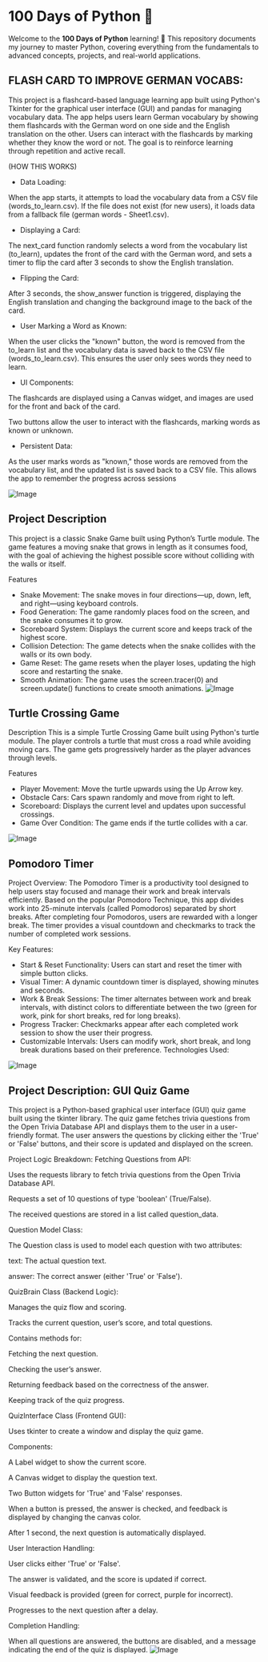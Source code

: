 # 100 Days of Python 🐍

Welcome to the **100 Days of Python** learning! 
🚀 This repository documents my journey to master Python, covering everything from the fundamentals to advanced concepts, projects, and real-world applications.


## FLASH CARD TO IMPROVE GERMAN VOCABS:
This project is a flashcard-based language learning app built using Python's Tkinter for the graphical user interface (GUI) and pandas for managing vocabulary data. The app helps users learn German vocabulary by showing them flashcards with the German word on one side and the English translation on the other. Users can interact with the flashcards by marking whether they know the word or not. The goal is to reinforce learning through repetition and active recall.


(HOW THIS WORKS)
* Data Loading:

When the app starts, it attempts to load the vocabulary data from a CSV file (words_to_learn.csv). If the file does not exist (for new users), it loads data from a fallback file (german words - Sheet1.csv).

* Displaying a Card:

The next_card function randomly selects a word from the vocabulary list (to_learn), updates the front of the card with the German word, and sets a timer to flip the card after 3 seconds to show the English translation.

* Flipping the Card:

After 3 seconds, the show_answer function is triggered, displaying the English translation and changing the background image to the back of the card.

* User Marking a Word as Known:

When the user clicks the "known" button, the word is removed from the to_learn list and the vocabulary data is saved back to the CSV file (words_to_learn.csv). This ensures the user only sees words they need to learn.

* UI Components:

The flashcards are displayed using a Canvas widget, and images are used for the front and back of the card.

Two buttons allow the user to interact with the flashcards, marking words as known or unknown.

* Persistent Data:

As the user marks words as "known," those words are removed from the vocabulary list, and the updated list is saved back to a CSV file. This allows the app to remember the progress across sessions

![Image](https://github.com/user-attachments/assets/bfcf78e8-6ebb-4c0c-ac1b-d357181e1298)



## Project Description
This project is a classic Snake Game built using Python’s Turtle module. The game features a moving snake that grows in length as it consumes food, with the goal of achieving the highest possible score without colliding with the walls or itself.

Features
* Snake Movement: The snake moves in four directions—up, down, left, and right—using keyboard controls.
* Food Generation: The game randomly places food on the screen, and the snake consumes it to grow.
* Scoreboard System: Displays the current score and keeps track of the highest score.
* Collision Detection: The game detects when the snake collides with the walls or its own body.
* Game Reset: The game resets when the player loses, updating the high score and restarting the snake.
* Smooth Animation: The game uses the screen.tracer(0) and screen.update() functions to create smooth animations.
![Image](https://github.com/user-attachments/assets/3addd781-fd45-40cf-9c82-636942827c06)
## Turtle Crossing Game
Description
This is a simple Turtle Crossing Game built using Python's turtle module. The player controls a turtle that must cross a road while avoiding moving cars. The game gets progressively harder as the player advances through levels.

Features
* Player Movement: Move the turtle upwards using the Up Arrow key.
* Obstacle Cars: Cars spawn randomly and move from right to left.
* Scoreboard: Displays the current level and updates upon successful crossings.
* Game Over Condition: The game ends if the turtle collides with a car.

![Image](https://github.com/user-attachments/assets/7c6c553f-6285-4973-ab65-79179eaa7df9)



## Pomodoro Timer
Project Overview: The Pomodoro Timer is a productivity tool designed to help users stay focused and manage their work and break intervals efficiently. Based on the popular Pomodoro Technique, this app divides work into 25-minute intervals (called Pomodoros) separated by short breaks. After completing four Pomodoros, users are rewarded with a longer break. The timer provides a visual countdown and checkmarks to track the number of completed work sessions.

Key Features:

* Start & Reset Functionality: Users can start and reset the timer with simple button clicks.
* Visual Timer: A dynamic countdown timer is displayed, showing minutes and seconds.
* Work & Break Sessions: The timer alternates between work and break intervals, with distinct colors to differentiate between the two (green for work, pink for short breaks, red for long breaks).
* Progress Tracker: Checkmarks appear after each completed work session to show the user their progress.
* Customizable Intervals: Users can modify work, short break, and long break durations based on their preference.
Technologies Used:

![Image](https://github.com/user-attachments/assets/14a6835b-0830-4b73-9831-8e4cfeec78f6)




## Project Description: GUI Quiz Game
This project is a Python-based graphical user interface (GUI) quiz game built using the tkinter library. The quiz game fetches trivia questions from the Open Trivia Database API and displays them to the user in a user-friendly format. The user answers the questions by clicking either the 'True' or 'False' buttons, and their score is updated and displayed on the screen.

 Project Logic Breakdown:
Fetching Questions from API:

Uses the requests library to fetch trivia questions from the Open Trivia Database API.

Requests a set of 10 questions of type 'boolean' (True/False).

The received questions are stored in a list called question_data.

Question Model Class:

The Question class is used to model each question with two attributes:

text: The actual question text.

answer: The correct answer (either 'True' or 'False').

QuizBrain Class (Backend Logic):

Manages the quiz flow and scoring.

Tracks the current question, user’s score, and total questions.

Contains methods for:

Fetching the next question.

Checking the user’s answer.

Returning feedback based on the correctness of the answer.

Keeping track of the quiz progress.

QuizInterface Class (Frontend GUI):

Uses tkinter to create a window and display the quiz game.

Components:

A Label widget to show the current score.

A Canvas widget to display the question text.

Two Button widgets for 'True' and 'False' responses.

When a button is pressed, the answer is checked, and feedback is displayed by changing the canvas color.

After 1 second, the next question is automatically displayed.

User Interaction Handling:

User clicks either 'True' or 'False'.

The answer is validated, and the score is updated if correct.

Visual feedback is provided (green for correct, purple for incorrect).

Progresses to the next question after a delay.

Completion Handling:

When all questions are answered, the buttons are disabled, and a message indicating the end of the quiz is displayed.
![Image](https://github.com/user-attachments/assets/30b01a76-d9ae-4843-b670-2706d40a4260)

